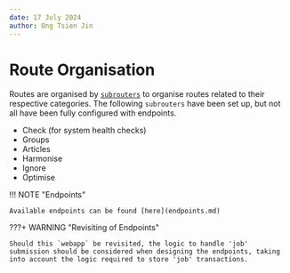```yaml
---
date: 17 July 2024
author: Ong Tsien Jin
---
```


# Route Organisation

Routes are organised by [`subrouters`](https://fastapi.tiangolo.com/tutorial/bigger-applications/) to organise routes related to their respective categories. The following `subrouters` have been set up, but not all have been fully configured with endpoints.

- Check (for system health checks)
- Groups
- Articles
- Harmonise
- Ignore
- Optimise

!!! NOTE "Endpoints"

    Available endpoints can be found [here](endpoints.md)

???+ WARNING "Revisiting of Endpoints"

    Should this `webapp` be revisited, the logic to handle 'job' submission should be considered when designing the endpoints, taking into account the logic required to store 'job' transactions.

